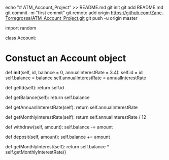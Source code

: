 echo "# ATM_Account_Project" >> README.md
git init
git add README.md
git commit -m "first commit"
git remote add origin https://github.com/Zane-Torregrossa/ATM_Account_Project.git
git push -u origin master


import random 

class Account:
  # Constuct an Account object
  def __init__(self, id, balance = 0, annualInterestRate = 3.4):
    self.id = id
    self.balance = balance
    self.annualInterestRate = annualInterestRate
   
  def getId(self):
    return self.id
    
  def getBalance(self):
    return self.balance
  
  def getAnnuanlInterestRate(self):
    return self.annualInterestRate
     
  def getMonthlyInterestRate(self):
    return self.annualInterestRate / 12
    
  def withdraw(self, amount):
    self.balance -= amount
    
  def deposit(self, amount):
    self.balance += amount
    
  def getMonthlyInterest(self):
     return self.balance * self.getMonthlyInterestRate()
     
